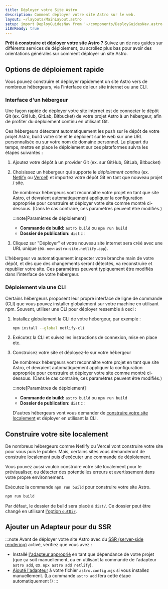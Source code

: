 ```yaml
---
title: Déployer votre Site Astro
description: Comment déployer votre site Astro sur le web.
layout: ~/layouts/MainLayout.astro
setup: import DeployGuidesNav from '~/components/DeployGuidesNav.astro';
i18nReady: true
---
```

**Prêt à construire et déployer votre site Astro ?** Suivez un de nos guides sur différents services de déploiement, ou scrollez plus bas pour avoir des orientations générales sur comment déployer un site Astro.

<DeployGuidesNav />

## Options de déploiement rapide

Vous pouvez construire et déployer rapidement un site Astro vers de nombreux hébergeurs, via l'interface de leur site internet ou une CLI.

### Interface d'un hébergeur

Une façon rapide de déployer votre site internet est de connecter le dépôt Git (ex. GitHub, GitLab, Bitbucket) de votre projet Astro à un hébergeur, afin de profiter du déploiement continu en utilisant Git.

Ces hébergeurs détectent automatiquement les push sur le dépôt de votre projet Astro, build votre site et le déploient sur le web sur une URL personnalisée ou sur votre nom de domaine personnel. La plupart du temps, mettre en place le déploiement sur ces plateformes suivra les étapes suivantes :

1. Ajoutez votre dépôt à un provider Git (ex. sur GitHub, GitLab, Bitbucket)

1. Choisissez un hébergeur qui supporte le *déploiement continu* (ex. [Netlify](/en/guides/deploy/netlify/) ou [Vercel](/en/guides/deploy/vercel/)) et importez votre dépôt Git en tant que nouveau projet / site.

    De nombreux hébergeurs vont reconnaître votre projet en tant que site Astro, et devraient automatiquement appliquer la configuration appropriée pour construire et déployer votre site comme montré ci-dessous. (Dans le cas contraire, ces paramètres peuvent être modifiés.)

    :::note[Paramètres de déploiement]
    - **Commande de build:** `astro build` ou `npm run build`
    - **Dossier de publication:** `dist`
    :::

1. Cliquez sur "Déployer" et votre nouveau site internet sera créé avec une URL unique (ex. `new-astro-site.netlify.app`).


L'hébergeur va automatiquement inspecter votre branche main de votre dépôt, et dès que des changements seront détectés, va reconstruire et republier votre site. Ces paramètres peuvent typiquement être modifiés dans l'interface de votre hébergeur.

### Déploiement via une CLI

Certains hébergeurs proposent leur propre interface de ligne de commande (CLI) que vous pouvez installer globalement sur votre machine en utilisant npm. Souvent, utiliser une CLI pour déployer ressemble à ceci :

1. Installez globalement la CLI de votre hébergeur, par exemple :

    ```bash
    npm install --global netlify-cli
    ```

1. Exécutez la CLI et suivez les instructions de connexion, mise en place etc.

1. Construisez votre site et déployez-le sur votre hébergeur

    De nombreux hébergeurs vont reconnaître votre projet en tant que site Astro, et devraient automatiquement appliquer la configuration appropriée pour construire et déployer votre site comme montré ci-dessous. (Dans le cas contraire, ces paramètres peuvent être modifiés.)

    :::note[Paramètres de déploiement]
    - **Commande de build:** `astro build` ou `npm run build`
    - **Dossier de publication:** `dist`
    :::


    D'autres hébergeurs vont vous demander de [construire votre site localement](#construire-votre-site-localement) et déployer en utilisant la CLI.

## Construire votre site localement

De nombreux hébergeurs comme Netlify ou Vercel vont construire votre site pour vous puis le publier. Mais, certains sites vous demanderont de construire localement puis d'exécuter une commande de déploiement.

Vous pouvez aussi vouloir construire votre site localement pour le prévisualiser, ou détecter des potentielles erreurs et avertissement dans votre propre environnement.

Exécutez la commande `npm run build` pour construire votre site Astro.

```bash
npm run build
```

Par défaut, le dossier de build sera placé à `dist/`. Ce dossier peut être changé en utilisant [l'option `outDir`](/fr/reference/configuration-reference/#outdir).

## Ajouter un Adapteur pour du SSR

:::note
Avant de déployer votre site Astro avec du [SSR (server-side rendering)](/fr/guides/server-side-rendering/) activé, vérifiez que vous avez :

- Installé [l'adapteur approprié](/fr/guides/server-side-rendering/#activation-du-mode-ssr-dans-votre-projet) en tant que dépendance de votre projet (que ça soit manuellement, ou en utilisant la commande de l'adapteur `astro add`, ex. `npx astro add netlify`).
- [Ajouté l'adapteur](/fr/reference/configuration-reference/#integrations) à votre fichier `astro.config.mjs` si vous installez manuellement. (La commande `astro add` fera cette étape automatiquement !)
:::

